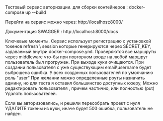 Тестовый сервис авторизации.
для сборки контейнеров :
docker-compose up --build

Перейти на сервис можно через:
http://localhost:8000/

Документация SWAGGER :
http://localhost:8000/docs

Ключевые моменты.
Сервис использует регистрацию с установкой токенов refresh \ session которые генерируются
через SECRET_KEY, задаваемый внутри docker-compose.yml. Проверяются все маршруты через middleware
что-бы при повторном входе на любой маршрут пользователь был прогружен.
При выходе куки очищаются.
При создании пользователя с уже существующим email\username будет выброшена ошибка.
У всех созданных пользователей по умолчанию роль "user"
При желании можно определенные роуты назначить админу, но для теста я оставил большинство доступных юзеру,
Можно редактировать пользователя , причем частично, или полностью (put)
Удалять пользователей.

Если вы авторизовались, и решили пересобрать проект с нуля УДАЛИТЕ токены из куки, иначе будет 500 ошибка, пользователь
не найден.
